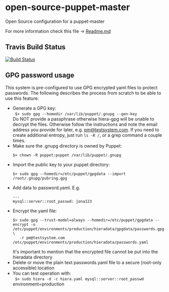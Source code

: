 open-source-puppet-master
=========================

Open Source configuration for a puppet-master

For more information check this file -> [Readme.md](https://github.com/berndmweber/open-source-puppet-master/blob/master/modules/puppet/README.md)

Travis Build Status
-------------------
[![Build Status](https://travis-ci.org/berndmweber/open-source-puppet-master.png?branch=master)](https://travis-ci.org/berndmweber/open-source-puppet-master)

GPG password usage
------------------

This system is pre-configured to use GPG encrypted yaml files to protect passwords.
The following describes the process from scratch to be able to use this feature:

* Generate a GPG key:<br />
  ` $> sudo gpg --homedir /var/lib/puppet/.gnupg --gen-key`<br />
  Do NOT provide a passphrase otherwise hiera-gpg will be unable to decrypt the files.
  Otherwise follow the instructions and note the email address you provide for later, e.g. pm@testsystem.com.
  If you need to create additional entropy, just run `ls -R /`, or a grep command a couple times.
* Make sure the .gnupg directory is owned by Puppet:
  ```
  $> chown -R puppet:puppet /var/lib/puppet/.gnupg
  ```
* Import the public key to your puppet directory: <br />
  ```
  $> sudo gpg --homedir=/etc/puppet/gpgdata --import /root/.gnupg/pubring.gpg
  ```
* Add data to password.yaml. E.g.<br />
  ```
  ---
  mysql::server::root_passwd: jona123
  
  ```
* Encrypt the yaml file:<br />
  ```
  $> sudo gpg --trust-model=always --homedir=/etc/puppet/gpgdata --encrypt -o /etc/puppet/environments/production/hieradata/gpgdata/passwords.gpg \
     -r pm@testsystem.com /etc/puppet/environments/production/hieradata/passwords.yaml
  ```
  It's important to mention that the encrypted file cannot be put into the hieradata directory
* Delete or move the plain text passwords.yaml file to a secure (root-only accessible) location
* You can test operation with:<br />
  ` $> sudo hiera -d -c hiera.yaml mysql::server::root_passwd` environment=production
